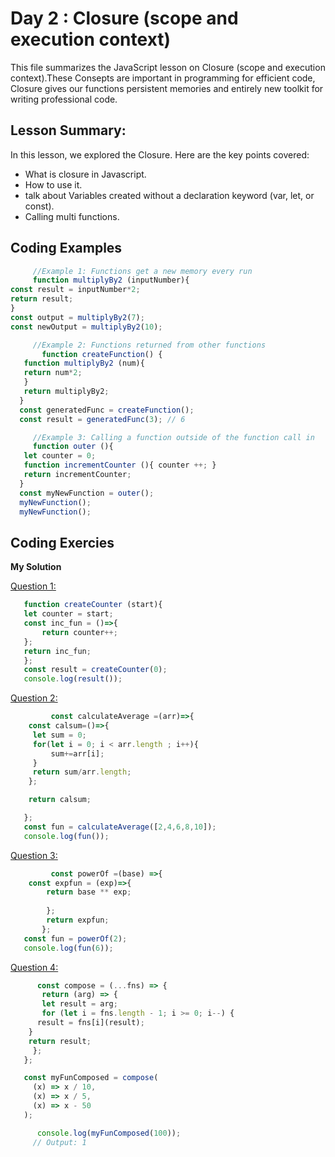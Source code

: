 # Day 2 : Closure (scope and execution context)
This file summarizes the JavaScript lesson on Closure (scope and execution context).These Consepts are important in programming for efficient code, Closure gives our functions persistent memories and
entirely new toolkit for writing professional code.

## Lesson Summary:
In this lesson, we explored the Closure. Here are the key points covered:
* What is closure in Javascript.
* How to use it. 
* talk about Variables created without a declaration keyword (var, let, or const).
* Calling multi functions.
   
## Coding Examples
```jsx
     //Example 1: Functions get a new memory every run
     function multiplyBy2 (inputNumber){
const result = inputNumber*2;
return result;
}
const output = multiplyBy2(7);
const newOutput = multiplyBy2(10);

     //Example 2: Functions returned from other functions 
       function createFunction() {
   function multiplyBy2 (num){
   return num*2;
   }
   return multiplyBy2;
  }
  const generatedFunc = createFunction();
  const result = generatedFunc(3); // 6

     //Example 3: Calling a function outside of the function call in 
     function outer (){
   let counter = 0;
   function incrementCounter (){ counter ++; }
   return incrementCounter;
  }
  const myNewFunction = outer();
  myNewFunction();
  myNewFunction();
```
## Coding Exercies
  **My Solution**   


[Question 1:](https://github.com/orjwan-alrajaby/gsg-expressjs-backend-training-2023/blob/main/learning-sprint-1/week2-day2-tasks/tasks.md)
```jsx
   function createCounter (start){
   let counter = start;
   const inc_fun = ()=>{
       return counter++;
   };
   return inc_fun;
   };
   const result = createCounter(0);
   console.log(result());    

```
[Question 2:](https://github.com/orjwan-alrajaby/gsg-expressjs-backend-training-2023/blob/main/learning-sprint-1/week2-day2-tasks/tasks.md)
```jsx
         const calculateAverage =(arr)=>{
    const calsum=()=>{
     let sum = 0;
     for(let i = 0; i < arr.length ; i++){
         sum+=arr[i];
     }
     return sum/arr.length;
    };

    return calsum;

   };
   const fun = calculateAverage([2,4,6,8,10]);
   console.log(fun());

```
[Question 3:](https://github.com/orjwan-alrajaby/gsg-expressjs-backend-training-2023/blob/main/learning-sprint-1/week2-day2-tasks/tasks.md)
```jsx
         const powerOf =(base) =>{
    const expfun = (exp)=>{
        return base ** exp;
          
        };
        return expfun;
       };
   const fun = powerOf(2);
   console.log(fun(6));
```

[Question 4:](https://github.com/orjwan-alrajaby/gsg-expressjs-backend-training-2023/blob/main/learning-sprint-1/week2-day1-tasks/tasks.md)
```jsx
      const compose = (...fns) => {
       return (arg) => {
       let result = arg;
       for (let i = fns.length - 1; i >= 0; i--) {
      result = fns[i](result);
    }
    return result;
     };
   };

   const myFunComposed = compose(
     (x) => x / 10,
     (x) => x / 5,
     (x) => x - 50
   );

      console.log(myFunComposed(100)); 
     // Output: 1
```

